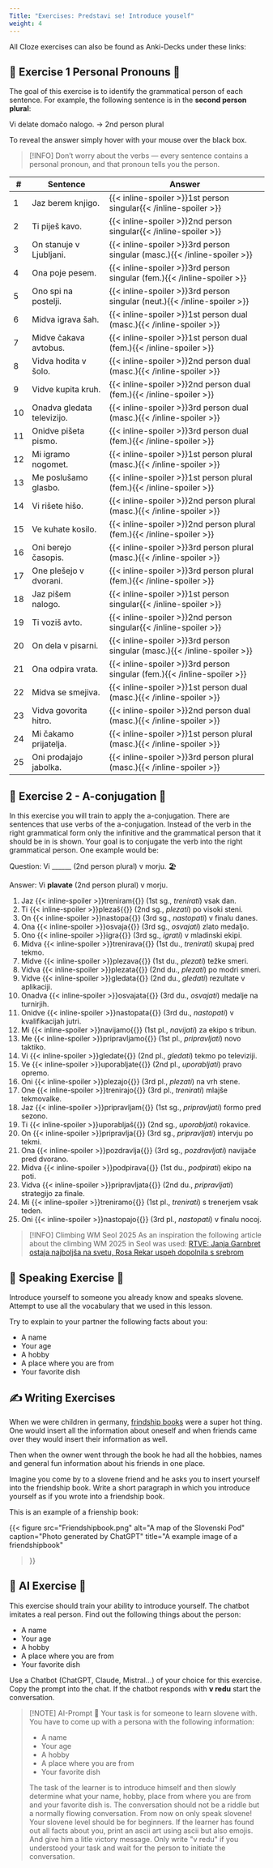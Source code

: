 ```yaml
---
Title: "Exercises: Predstavi se! Introduce youself"
weight: 4
---
```


All Cloze exercises can also be found as Anki-Decks under these links:

## 🧩 Exercise 1 Personal Pronouns 🧩

The goal of this exercise is to identify the grammatical person of each sentence.
For example, the following sentence is in the **second person plural**:

Vi delate domačo nalogo. → 2nd person plural

To reveal the answer simply hover with your mouse over the black box.

>[!INFO]
>Don’t worry about the verbs — every sentence contains a personal pronoun, and that pronoun tells you the person.

| #  | Sentence                   | Answer                                                                   |
| -- | -------------------------- | ------------------------------------------------------------------------ |
| 1  | Jaz berem knjigo.          | {{< inline-spoiler >}}1st person singular{{< /inline-spoiler >}}         |
| 2  | Ti piješ kavo.             | {{< inline-spoiler >}}2nd person singular{{< /inline-spoiler >}}         |
| 3  | On stanuje v Ljubljani.    | {{< inline-spoiler >}}3rd person singular (masc.){{< /inline-spoiler >}} |
| 4  | Ona poje pesem.            | {{< inline-spoiler >}}3rd person singular (fem.){{< /inline-spoiler >}}  |
| 5  | Ono spi na postelji.       | {{< inline-spoiler >}}3rd person singular (neut.){{< /inline-spoiler >}} |
| 6  | Midva igrava šah.          | {{< inline-spoiler >}}1st person dual (masc.){{< /inline-spoiler >}}     |
| 7  | Midve čakava avtobus.      | {{< inline-spoiler >}}1st person dual (fem.){{< /inline-spoiler >}}      |
| 8  | Vidva hodita v šolo.       | {{< inline-spoiler >}}2nd person dual (masc.){{< /inline-spoiler >}}     |
| 9  | Vidve kupita kruh.         | {{< inline-spoiler >}}2nd person dual (fem.){{< /inline-spoiler >}}      |
| 10 | Onadva gledata televizijo. | {{< inline-spoiler >}}3rd person dual (masc.){{< /inline-spoiler >}}     |
| 11 | Onidve pišeta pismo.       | {{< inline-spoiler >}}3rd person dual (fem.){{< /inline-spoiler >}}      |
| 12 | Mi igramo nogomet.         | {{< inline-spoiler >}}1st person plural (masc.){{< /inline-spoiler >}}   |
| 13 | Me poslušamo glasbo.       | {{< inline-spoiler >}}1st person plural (fem.){{< /inline-spoiler >}}    |
| 14 | Vi rišete hišo.            | {{< inline-spoiler >}}2nd person plural (masc.){{< /inline-spoiler >}}   |
| 15 | Ve kuhate kosilo.          | {{< inline-spoiler >}}2nd person plural (fem.){{< /inline-spoiler >}}    |
| 16 | Oni berejo časopis.        | {{< inline-spoiler >}}3rd person plural (masc.){{< /inline-spoiler >}}   |
| 17 | One plešejo v dvorani.     | {{< inline-spoiler >}}3rd person plural (fem.){{< /inline-spoiler >}}    |
| 18 | Jaz pišem nalogo.          | {{< inline-spoiler >}}1st person singular{{< /inline-spoiler >}}         |
| 19 | Ti voziš avto.             | {{< inline-spoiler >}}2nd person singular{{< /inline-spoiler >}}         |
| 20 | On dela v pisarni.         | {{< inline-spoiler >}}3rd person singular (masc.){{< /inline-spoiler >}} |
| 21 | Ona odpira vrata.          | {{< inline-spoiler >}}3rd person singular (fem.){{< /inline-spoiler >}}  |
| 22 | Midva se smejiva.          | {{< inline-spoiler >}}1st person dual (masc.){{< /inline-spoiler >}}     |
| 23 | Vidva govorita hitro.      | {{< inline-spoiler >}}2nd person dual (masc.){{< /inline-spoiler >}}     |
| 24 | Mi čakamo prijatelja.      | {{< inline-spoiler >}}1st person plural (masc.){{< /inline-spoiler >}}   |
| 25 | Oni prodajajo jabolka.     | {{< inline-spoiler >}}3rd person plural (masc.){{< /inline-spoiler >}}   |

## 🧩 Exercise 2 - A-conjugation 🧩

In this exercise you will train to apply the a-conjugation. There are sentences that use verbs of the a-conjugation. Instead of the verb in the right grammatical form only the infinitive and the grammatical person that it should be in is shown. Your goal is to conjugate the verb into the right grammatical person. One example would be:

Question: Vi ______ (2nd person plural) v morju. 🏖️

Answer:   Vi **plavate** (2nd person plural) v morju.

1. Jaz {{< inline-spoiler >}}treniram{{</inline-spoiler >}} (1st sg., *trenirati*) vsak dan.  
2. Ti {{< inline-spoiler >}}plezaš{{</inline-spoiler >}} (2nd sg., *plezati*) po visoki steni.  
3. On {{< inline-spoiler >}}nastopa{{</inline-spoiler >}} (3rd sg., *nastopati*) v finalu danes.  
4. Ona {{< inline-spoiler >}}osvaja{{</inline-spoiler >}} (3rd sg., *osvajati*) zlato medaljo.  
5. Ono {{< inline-spoiler >}}igra{{</inline-spoiler >}} (3rd sg., *igrati*) v mladinski ekipi.  
6. Midva {{< inline-spoiler >}}trenirava{{</inline-spoiler >}} (1st du., *trenirati*) skupaj pred tekmo.  
7. Midve {{< inline-spoiler >}}plezava{{</inline-spoiler >}} (1st du., *plezati*) težke smeri.  
8. Vidva {{< inline-spoiler >}}plezata{{</inline-spoiler >}} (2nd du., *plezati*) po modri smeri.  
9. Vidve {{< inline-spoiler >}}gledata{{</inline-spoiler >}} (2nd du., *gledati*) rezultate v aplikaciji.  
10. Onadva {{< inline-spoiler >}}osvajata{{</inline-spoiler >}} (3rd du., *osvajati*) medalje na turnirjih.  
11. Onidve {{< inline-spoiler >}}nastopata{{</inline-spoiler >}} (3rd du., *nastopati*) v kvalifikacijah jutri.  
12. Mi {{< inline-spoiler >}}navijamo{{</inline-spoiler >}} (1st pl., *navijati*) za ekipo s tribun.  
13. Me {{< inline-spoiler >}}pripravljamo{{</inline-spoiler >}} (1st pl., *pripravljati*) novo taktiko.  
14. Vi {{< inline-spoiler >}}gledate{{</inline-spoiler >}} (2nd pl., *gledati*) tekmo po televiziji.  
15. Ve {{< inline-spoiler >}}uporabljate{{</inline-spoiler >}} (2nd pl., *uporabljati*) pravo opremo.  
16. Oni {{< inline-spoiler >}}plezajo{{</inline-spoiler >}} (3rd pl., *plezati*) na vrh stene.  
17. One {{< inline-spoiler >}}trenirajo{{</inline-spoiler >}} (3rd pl., *trenirati*) mlajše tekmovalke.  
18. Jaz {{< inline-spoiler >}}pripravljam{{</inline-spoiler >}} (1st sg., *pripravljati*) formo pred sezono.  
19. Ti {{< inline-spoiler >}}uporabljaš{{</inline-spoiler >}} (2nd sg., *uporabljati*) rokavice.  
20. On {{< inline-spoiler >}}pripravlja{{</inline-spoiler >}} (3rd sg., *pripravljati*) intervju po tekmi.  
21. Ona {{< inline-spoiler >}}pozdravlja{{</inline-spoiler >}} (3rd sg., *pozdravljati*) navijače pred dvorano.  
22. Midva {{< inline-spoiler >}}podpirava{{</inline-spoiler >}} (1st du., *podpirati*) ekipo na poti.  
23. Vidva {{< inline-spoiler >}}pripravljata{{</inline-spoiler >}} (2nd du., *pripravljati*) strategijo za finale.  
24. Mi {{< inline-spoiler >}}treniramo{{</inline-spoiler >}} (1st pl., *trenirati*) s trenerjem vsak teden.  
25. Oni {{< inline-spoiler >}}nastopajo{{</inline-spoiler >}} (3rd pl., *nastopati*) v finalu nocoj.  

>[!INFO] Climbing WM Seol 2025
> As an inspiration the following article about the climbing WM 2025 in Seol was used: [RTVE: Janja Garnbret ostaja najboljša na svetu, Rosa Rekar uspeh dopolnila s srebrom](https://www.rtvslo.si/sport/preostali-sporti/janja-garnbret-ostaja-najboljsa-na-svetu-rosa-rekar-uspeh-dopolnila-s-srebrom/758803)

## 👅 Speaking Exercise 👅

Introduce yourself to someone you already know and speaks slovene. Attempt to use all the vocabulary that we used in this lesson.

Try to explain to your partner the following facts about you:

- A name
- Your age
- A hobby
- A place where you are from
- Your favorite dish

## ✍ Writing Exercises

When we were children in germany, [frindship books](https://en.wikipedia.org/wiki/Album_amicorum) were a super hot thing. One would insert all the information about oneself and when friends came over they would insert their information as well.

Then when the owner went through the book he had all the hobbies, names and general fun information about his friends in one place.

Imagine you come by to a slovene friend and he asks you to insert yourself into the friendship book. Write a short paragraph in which you introduce yourself as if you wrote into a friendship book.

This is an example of a frienship book:

{{< figure
src="Friendshipbook.png"
alt="A map of the Slovenski Pod"
caption="Photo generated by ChatGPT"
title="A example image of a friendshipbook"
>}}



## 🤖 AI Exercise 🤖

This exercise should train your ability to introduce yourself. The chatbot imitates a real person. Find out the following things about the person:

- A name
- Your age
- A hobby
- A place where you are from
- Your favorite dish

Use a Chatbot (ChatGPT, Claude, Mistral...) of your choice for this exercise. Copy the prompt into the chat. If the chatbot responds with **v redu** start the conversation.

>[!NOTE] AI-Prompt 🤖
>Your task is for someone to learn slovene with. You have to come up with a persona with the following information:
>
>- A name
>- Your age
>- A hobby
>- A place where you are from
>- Your favorite dish
>
>The task of the learner is to introduce himself and then slowly determine what your name, hobby, place from where you are from and your favorite dish is. The conversation should not be a riddle but a normally flowing conversation.
> From now on only speak slovene! Your slovene level should be for beginners.
> If the learner has found out all facts about you, print an ascii art using ascii but also emojis. And give him a litle victory message.
> Only write "v redu" if you understood your task and wait for the person to initiate the conversation.
